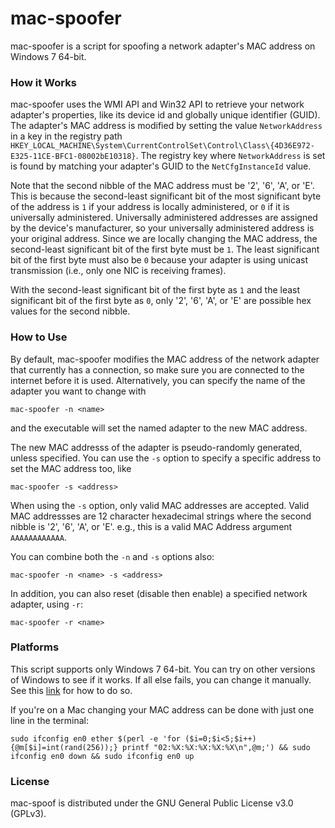 # mac-spoofer
mac-spoofer is a script for spoofing a network adapter's MAC address on Windows 7 64-bit.

### How it Works
mac-spoofer uses the WMI API and Win32 API to retrieve your network adapter's properties, like its device id and globally unique identifier (GUID). The adapter's MAC address is modified by setting the value `NetworkAddress` in a key in the registry path `HKEY_LOCAL_MACHINE\System\CurrentControlSet\Control\Class\{4D36E972-E325-11CE-BFC1-08002bE10318}`. The registry key where `NetworkAddress` is set is found by matching your adapter's GUID to the `NetCfgInstanceId` value.

Note that the second nibble of the MAC address must be '2', '6', 'A', or 'E'. This is because the second-least significant bit of the most significant byte of the address is `1` if your address is locally administered, or `0` if it is universally administered. Universally administered addresses are assigned by the device's manufacturer, so your universally administered address is your original address. Since we are locally changing the MAC address, the second-least significant bit of the first byte must be `1`. The least significant bit of the first byte must also be `0` because your adapter is using unicast transmission (i.e., only one NIC is receiving frames).

With the second-least significant bit of the first byte as `1` and the least significant bit of the first byte as `0`, only '2', '6', 'A', or 'E' are possible hex values for the second nibble.

### How to Use

By default, mac-spoofer modifies the MAC address of the network adapter that currently has a connection, so make sure you are connected to the internet before it is used. Alternatively, you can specify the name of the adapter you want to change with

`mac-spoofer -n <name>`

and the executable will set the named adapter to the new MAC address.

The new MAC addresss of the adapter is pseudo-randomly generated, unless specified. You can use the `-s` option to specify a specific address to set the MAC address too, like

`mac-spoofer -s <address>`

When using the `-s` option, only valid MAC addresses are accepted. Valid MAC addressses are 12 character hexadecimal strings where the second nibble is '2', '6', 'A', or 'E'. e.g., this is a valid MAC Address argument `AAAAAAAAAAAA`.

You can combine both the `-n` and `-s` options also:

`mac-spoofer -n <name> -s <address>`

In addition, you can also reset (disable then enable) a specified network adapter, using `-r`:

`mac-spoofer -r <name>`

### Platforms
This script supports only Windows 7 64-bit. You can try on other versions of Windows to see if it works. If all else fails, you can change it manually. See this [link](http://www.howtogeek.com/192173/how-and-why-to-change-your-mac-address-on-windows-linux-and-mac/) for how to do so.

If you're on a Mac changing your MAC address can be done with just one line in the terminal: 

`sudo ifconfig en0 ether $(perl -e 'for ($i=0;$i<5;$i++){@m[$i]=int(rand(256));} printf "02:%X:%X:%X:%X:%X\n",@m;') && sudo ifconfig en0 down && sudo ifconfig en0 up`

### License
mac-spoof is distributed under the GNU General Public License v3.0 (GPLv3).
